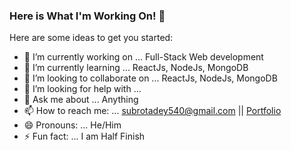 ### Here is What I'm Working On! 👋

Here are some ideas to get you started:

- 🔭 I’m currently working on ... Full-Stack Web development
- 🌱 I’m currently learning ... ReactJs, NodeJs, MongoDB
- 👯 I’m looking to collaborate on ... ReactJs, NodeJs, MongoDB
- 🤔 I’m looking for help with ... 
- 💬 Ask me about ... Anything
- 📫 How to reach me: ... subrotadey540@gmail.com || [Portfolio](https://subrota-portfolio.netlify.app/)
- 😄 Pronouns: ... He/Him
- ⚡ Fun fact: ... I am Half Finish
